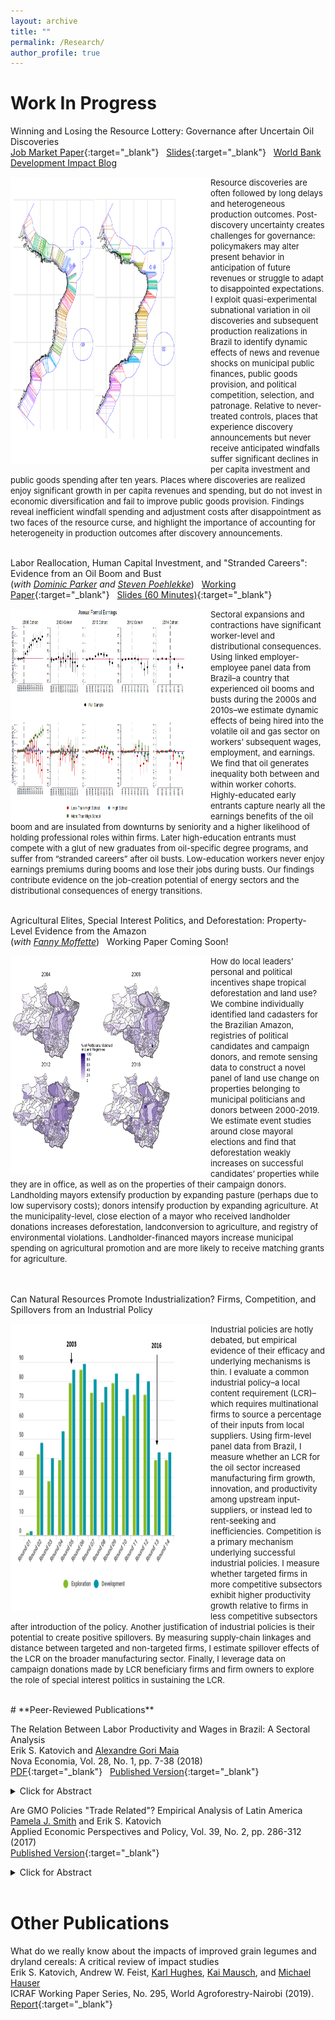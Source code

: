 ```yaml
---
layout: archive
title: ""
permalink: /Research/
author_profile: true
---
```

# **Work In Progress**<br/> 

Winning and Losing the Resource Lottery: Governance after Uncertain Oil Discoveries <br/>
[Job Market Paper](/files/Katovich_JMP.pdf){:target="_blank"} &nbsp; [Slides](/files/Katovich_JobTalk_2022.pdf){:target="_blank"} &nbsp; [World Bank Development Impact Blog](https://blogs.worldbank.org/impactevaluations/governing-rocky-beginnings-resource-boom-how-do-local-governments-respond-oil) 
<br/>

<img align="left" width="320" height="460" src="/files/projections_pic3.PNG"> <font size="-1.2"> Resource discoveries are often followed by long delays and heterogeneous production outcomes. Post-discovery uncertainty creates challenges for governance: policymakers may alter present behavior in anticipation of future revenues or struggle to adapt to disappointed expectations. I exploit quasi-experimental subnational variation in oil discoveries and subsequent production realizations in Brazil to identify dynamic effects of news and revenue shocks on municipal public finances, public goods provision, and political competition,
selection, and patronage. Relative to never-treated controls, places that experience discovery announcements but never receive anticipated windfalls suffer significant declines in per capita investment and public goods spending after ten years. Places where discoveries are realized enjoy significant growth in per capita revenues and spending, but do not invest in economic diversification and fail to improve public goods provision. Findings reveal inefficient windfall spending and adjustment costs after disappointment as two faces of the resource curse, and highlight the importance of accounting for heterogeneity in production outcomes after discovery announcements.  </font>
<br/><br/>

Labor Reallocation, Human Capital Investment, and "Stranded Careers": Evidence from an Oil Boom and Bust  <br/> (_with [Dominic Parker](https://aae.wisc.edu/dparker/) and [Steven Poehlekke](https://unidirectory.auckland.ac.nz/profile/steven-poelhekke)_) &nbsp; [Working Paper](/files/Katovich_OilWorkers_WorkingPaper.pdf){:target="_blank"} &nbsp; [Slides (60 Minutes)](/files/Brazil_Oil_Boom_UWPresentation_2021_10.pdf){:target="_blank"}<br/>

<img align="left" width="320" height="340" src="/files/earnings_pic2.PNG"> <font size="-1.2"> Sectoral expansions and contractions have significant worker-level and distributional consequences. Using linked employer-employee panel data from Brazil–a country that experienced oil booms and busts during the 2000s and 2010s–we estimate dynamic effects of being hired into the volatile oil and gas sector on workers’ subsequent wages, employment, and earnings. We find that oil generates inequality both between and within worker cohorts. Highly-educated early entrants capture nearly all the earnings benefits of the oil boom and are insulated from downturns by seniority and a higher likelihood of holding professional roles within firms. Later high-education entrants must compete with a glut of new graduates from oil-specific degree programs, and suffer from “stranded careers” after oil busts. Low-education workers never enjoy earnings premiums during booms and lose their jobs during busts. Our findings contribute evidence on the job-creation potential of energy sectors and the distributional consequences of energy transitions.  </font>
<br/><br/>

Agricultural Elites, Special Interest Politics, and Deforestation: Property-Level Evidence from the Amazon <br/> (_with [Fanny Moffette](https://fannymoffette.com/)_) &nbsp; Working Paper Coming Soon!
<br/>

<img align="left" width="320" height="350" src="/files/elections_pic3.PNG"> <font size="-1.2"> How do local leaders’ personal and political incentives shape tropical deforestation and land use? We combine individually identified land cadasters for the Brazilian Amazon, registries of political candidates and campaign donors, and remote sensing data to construct a novel panel of land use change on properties belonging to municipal politicians and donors between 2000-2019. We estimate event studies around close mayoral elections and find that deforestation weakly increases on successful candidates’ properties while they are in office, as well as on the properties of their campaign donors. Landholding mayors extensify production by expanding pasture (perhaps due to low supervisory costs); donors intensify production by expanding agriculture. At the municipality-level, close election of a mayor who received landholder donations increases deforestation, landconversion to agriculture, and registry of environmental violations. Landholder-financed mayors increase municipal spending on agricultural promotion and are more likely to receive matching grants for agriculture. </font>
<br/><br/><br/>

Can Natural Resources Promote Industrialization? Firms, Competition, and Spillovers from an Industrial Policy <br/>

<img align="left" width="320" height="460" src="/files/lcr_pic3.PNG"> <font size="-1.2"> Industrial policies are hotly debated, but empirical evidence of their efficacy and underlying mechanisms is thin. I evaluate a common industrial policy–a local content requirement (LCR)–which requires multinational firms to source a percentage of their inputs from local suppliers. Using firm-level panel data from Brazil, I measure whether an LCR for the oil sector increased manufacturing firm growth, innovation, and productivity among upstream input-suppliers, or instead led to rent-seeking and inefficiencies. Competition is a primary mechanism underlying successful industrial policies. I measure whether targeted firms in more competitive subsectors exhibit higher productivity growth relative to firms in less competitive subsectors after introduction of the policy. Another justification of industrial policies is their potential to create positive spillovers. By measuring supply-chain linkages and distance between targeted and non-targeted firms, I estimate spillover effects of the LCR on the broader manufacturing sector. Finally, I leverage data on campaign donations made by LCR beneficiary firms and firm owners to explore the role of special interest politics in sustaining the LCR.  </font>
<br/>




<br/>
# **Peer-Reviewed Publications**<br/>

The Relation Between Labor Productivity and Wages in Brazil: A Sectoral Analysis <br/>
Erik S. Katovich and [Alexandre Gori Maia](https://www4.eco.unicamp.br/docentes/gori/)<br/>
Nova Economia, Vol. 28, No. 1, pp. 7-38 (2018)<br/>
[PDF](/files/Katovich_Maia_NovaEconomia.pdf){:target="_blank"} &nbsp; [Published Version](https://doi.org/10.1590/0103-6351/3943){:target="_blank"} <br/>
<details><summary>Click for Abstract</summary>
<font size="-1">Labor productivity is a crucial long-run determinant of real wages. Nonetheless, wage and productivity dynamics often diverge in practice due to a range of economic and institutional factors. This study analyzes the relation between the dynamics of labor productivity and wages in Brazil from 1996 to 2014, and adopts a sectoral perspective to account for divergent trends among economic sectors. Analyses are based on pooled data drawn from the National Accounts and the Pesquisa Nacional por Amostra de Domicílios, and hierarchical data models are estimated to assess the impacts of state- and sector-level factors on individuals’ wages. Results indicate that productivity is significantly positively associated with wage levels for all economic sectors, but that institutional factors such as labor formalization and minimum wage exert equally significant impacts, suggesting that wage growth over the 1996-2014 period was as much the result of institutional changes as of transformation of Brazil’s productive structure.</font>
<br/>
</details> 

Are GMO Policies "Trade Related"? Empirical Analysis of Latin America <br/>
[Pamela J. Smith](https://www.apec.umn.edu/people/pamela-smith) and Erik S. Katovich<br/>
Applied Economic Perspectives and Policy, Vol. 39, No. 2, pp. 286-312 (2017)<br/>
[Published Version](https://doi.org/10.1093/aepp/ppw021){:target="_blank"} <br/>
<details><summary>Click for Abstract</summary>
<font size="-1">This paper empirically examines whether GMO policies are “trade related” for countries in Latin America (LA). First, we use the Balassa index to assess the “revealed comparative advantage” of LA countries. We find that LA countries have a revealed comparative advantage in GMO industries relative to the world, and that intra-regional trade in these industries is modest relative to external trade. Second, we estimate the Gravity model to examine the effects of importers’ GMO policies on Argentina and Brazil’s bilateral exports of soybeans and maize. We find that strong GMO policies in importers have a negative effect on Argentina’s bilateral exports of soybeans (an industry and country with historically high GMO content). Further, we find that past GMO policies are a strong determinant of Argentina’s future bilateral exports, and that the negative trade effects of strong GMO policies are increasing over time. In contrast, we find a weaker relationship between the GMO policies of importers and Brazil’s bilateral exports (consistent with Brazil’s more recent increases in GMO content). These findings for Argentina and Brazil provide a benchmark for other developing countries that are looking for guidance on servicing trading partners with diverse GMO policies.</font>
</details> <br/>

# **Other Publications**<br/>

What do we really know about the impacts of improved grain legumes and dryland cereals: A critical review of impact studies<br/>
Erik S. Katovich, Andrew W. Feist, [Karl Hughes](http://worldagroforestry.org/staff/karl-hughes), [Kai Mausch](http://worldagroforestry.org/staff/kai-mausch), and [Michael Hauser](https://www.icrisat.org/team/dr-michael-hauser/)<br/>
ICRAF Working Paper Series, No. 295, World Agroforestry-Nairobi (2019).<br/>
[Report](http://apps.worldagroforestry.org/downloads/Publications/PDFS/WP19006.pdf){:target="_blank"}



